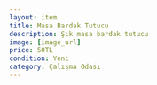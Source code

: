 ```yaml
---
layout: item
title: Masa Bardak Tutucu
description: Şık masa bardak tutucu
image: [image_url]
price: 50TL
condition: Yeni
category: Çalışma Odası
---
```

